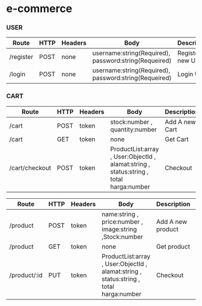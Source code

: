 # e-commerce
### USER
| Route  | HTTP   | Headers   | Body  | Description  |    response      |
|---|---|---|---|---|----|
|  /register | POST  |  none | username:string(Required),   password:string(Requeired)    | Register a new User   |      data    |
| /login  | POST  |  none | username:string(Required),   password:string(Requeired)   | Login User  |       data     |

### CART

| Route  | HTTP   | Headers   | Body  | Description  |    response      |
|---|---|---|---|---|----|
|  /cart | POST  |  token |  stock:number , quantity:number    | Add A new Cart   |      data    |
| /cart | GET  |  token | none   | Get Cart  |       data     |
| /cart/checkout | POST  |  token | ProductList:array , User:ObjectId , alamat:string , status:string  , total harga:number | Checkout |       data     |

| Route  | HTTP   | Headers   | Body  | Description  |    response      |
|---|---|---|---|---|----|
|  /product | POST  |  token |  name:string , price:number ,  image:string ,Stock:number    | Add A new product   |      data    |
| /product | GET  |  token | none   | Get product  |       data     |
| /product/:id | PUT  |  token | ProductList:array , User:ObjectId , alamat:string , status:string  , total harga:number | Checkout |       data     |
